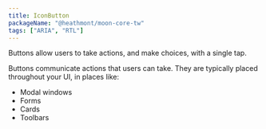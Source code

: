 ```yaml
---
title: IconButton
packageName: "@heathmont/moon-core-tw"
tags: ["ARIA", "RTL"]
---
```


Buttons allow users to take actions, and make choices, with a single tap.

Buttons communicate actions that users can take. They are typically placed throughout your UI, in places like:

- Modal windows
- Forms
- Cards
- Toolbars
